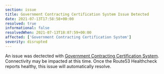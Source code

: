 ```yaml
---
section: issue
title: Government Contracting Certification System Issue Detected
date: 2021-07-13T17:58:58+00:00
resolved: true
informational: false
resolvedWhen: 2021-07-13T18:07:59+00:00
affected: ['Government Contracting Certification System']
severity: disrupted
---
```

An issue was dectected with [Government Contracting Certification System](https://certify.sba.gov).  Connectivity may be impacted at this time.  Once the Route53 Healthcheck reports healthy, this issue will automatically resolve.
